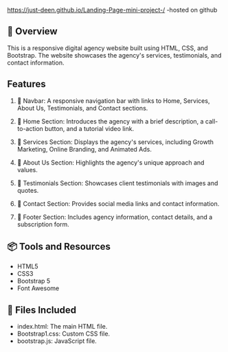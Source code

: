 https://just-deen.github.io/Landing-Page-mini-project-/ -hosted on github 

## 💫 Overview 

This is a responsive digital agency website built using HTML, CSS, and Bootstrap. The website showcases the agency's services, testimonials, and contact information.



## Features

1. 🎈 Navbar: A responsive navigation bar with links to Home, Services, About Us, Testimonials, and Contact sections.

2. 🎈 Home Section: Introduces the agency with a brief description, a call-to-action button, and a tutorial video link.

3. 🎈 Services Section: Displays the agency's services, including Growth Marketing, Online Branding, and Animated Ads.

4. 🎈 About Us Section: Highlights the agency's unique approach and values.

5. 🎈 Testimonials Section: Showcases client testimonials with images and quotes.

6. 🎈 Contact Section: Provides social media links and contact information.

7. 🎈 Footer Section: Includes agency information, contact details, and a subscription form.


## 📦 Tools and Resources 

- HTML5
- CSS3
- Bootstrap 5
- Font Awesome


## 📃 Files Included

- index.html: The main HTML file.
- Bootstrap1.css: Custom CSS file.
- bootstrap.js: JavaScript file.
